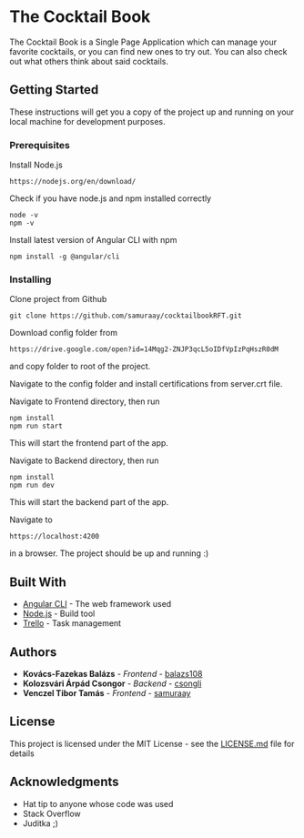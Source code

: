 # The Cocktail Book

The Cocktail Book is a Single Page Application which can manage your favorite cocktails, or you can find new ones to try out. You can also check out what others think about said cocktails.

## Getting Started

These instructions will get you a copy of the project up and running on your local machine for development purposes.

### Prerequisites

Install Node.js

```
https://nodejs.org/en/download/
```

Check if you have node.js and npm installed correctly

```
node -v
npm -v
```

Install latest version of Angular CLI with npm

```
npm install -g @angular/cli
```

### Installing

Clone project from Github

```
git clone https://github.com/samuraay/cocktailbookRFT.git
```

Download config folder from

```
https://drive.google.com/open?id=14Mqg2-ZNJP3qcL5oIDfVpIzPqHszR0dM
```
and copy folder to root of the project.

Navigate to the config folder and install certifications from server.crt file.

Navigate to Frontend directory, then run

```
npm install
npm run start
```
This will start the frontend part of the app.

Navigate to Backend directory, then run

```
npm install
npm run dev
```
This will start the backend part of the app.

Navigate to

```
https://localhost:4200
```
in a browser. The project should be up and running :)

## Built With

* [Angular CLI](https://cli.angular.io/) - The web framework used
* [Node.js](https://maven.apache.org/) - Build tool
* [Trello](https://rometools.github.io/rome/) - Task management

## Authors

* **Kovács-Fazekas Balázs** - *Frontend* - [balazs108](https://github.com/balazs108)
* **Kolozsvári Árpád Csongor** - *Backend* - [csongli](https://github.com/csongli)
* **Venczel Tibor Tamás** - *Frontend* - [samuraay](https://github.com/samuraay)

## License

This project is licensed under the MIT License - see the [LICENSE.md](LICENSE.md) file for details

## Acknowledgments

* Hat tip to anyone whose code was used
* Stack Overflow
* Juditka ;)
